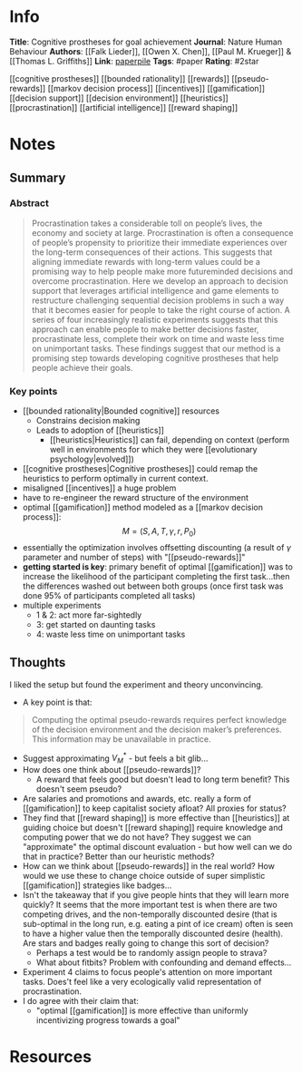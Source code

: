 # Info
**Title**: Cognitive prostheses for goal achievement
**Journal**: Nature Human Behaviour
**Authors**: [[Falk Lieder]], [[Owen X. Chen]], [[Paul M. Krueger]] & [[Thomas L. Griffiths]] 
**Link**: [paperpile](chrome-extension://bomfdkbfpdhijjbeoicnfhjbdhncfhig/view.html?mp=HLPHudLn)
**Tags**: #paper
**Rating**: #2star

[[cognitive prostheses]]
[[bounded rationality]]
[[rewards]]
[[pseudo-rewards]]
[[markov decision process]]
[[incentives]]
[[gamification]]
[[decision support]]
[[decision environment]]
[[heuristics]]
[[procrastination]]
[[artificial intelligence]]
[[reward shaping]]


# Notes
## Summary
### Abstract
>Procrastination takes a considerable toll on people’s lives, the economy and society at large. Procrastination is often a consequence of people’s propensity to prioritize their immediate experiences over the long-term consequences of their actions. This suggests that aligning immediate rewards with long-term values could be a promising way to help people make more futureminded decisions and overcome procrastination. Here we develop an approach to decision support that leverages artificial intelligence and game elements to restructure challenging sequential decision problems in such a way that it becomes easier for people to take the right course of action. A series of four increasingly realistic experiments suggests that this approach can enable people to make better decisions faster, procrastinate less, complete their work on time and waste less time on unimportant tasks. These findings suggest that our method is a promising step towards developing cognitive prostheses that help people achieve their goals.

### Key points
- [[bounded rationality|Bounded cognitive]] resources
	- Constrains decision making
	- Leads to adoption of [[heuristics]]
		- [[heuristics|Heuristics]] can fail, depending on context (perform well in environments for which they were [[evolutionary psychology|evolved]])
- [[cognitive prostheses|Cognitive prostheses]] could remap the heuristics to perform optimally in current context.
- misaligned [[incentives]] a huge problem
- have to re-engineer the reward structure of the environment
- optimal [[gamification]] method modeled as a [[markov decision process]]:
$$M = (S,A,T,\gamma,r,P_0)$$
- essentially the optimization involves offsetting discounting (a result of $\gamma$ parameter and number of steps) with "[[pseudo-rewards]]" 
- **getting started is key**: primary benefit of optimal [[gamification]] was to increase the likelihood of the participant completing the first task...then the differences washed out between both groups (once first task was done 95% of participants completed all tasks)
- multiple experiments
	- 1 & 2: act more far-sightedly
	- 3: get started on daunting tasks
	- 4: waste less time on unimportant tasks


## Thoughts
I liked the setup but found the experiment and theory unconvincing.

- A key point is that:
> Computing the optimal pseudo-rewards requires perfect knowledge of the decision environment and the decision maker’s preferences. This information may be unavailable in practice.

- Suggest approximating $V^*_M$ - but feels a bit glib...
- How does one think about [[pseudo-rewards]]?
	- A reward that feels good but doesn't lead to long term benefit? This doesn't seem pseudo? 
- Are salaries and promotions and awards, etc. really a form of [[gamification]] to keep capitalist society afloat? All proxies for status?
- They find that [[reward shaping]] is more effective than [[heuristics]] at guiding choice but doesn't [[reward shaping]] require knowledge and computing power that we do not have? They suggest we can "approximate" the optimal discount evaluation - but how well can we do that in practice? Better than our heuristic methods?
- How can we think about [[pseudo-rewards]] in the real world? How would we use these to change choice outside of super simplistic [[gamification]] strategies like badges...
- Isn't the takeaway that if you give people hints that they will learn more quickly? It seems that the more important test is when there are two competing drives, and the non-temporally discounted desire (that is sub-optimal in the long run, e.g. eating a pint of ice cream) often is seen to have a higher value then the temporally discounted desire (health). Are stars and badges really going to change this sort of decision?
	- Perhaps a test would be to randomly assign people to strava?
	- What about fitbits? Problem with confounding and demand effects...
- Experiment 4 claims to focus people's attention on more important tasks. Does't feel like a very ecologically valid representation of procrastination.
- I do agree with their claim that:
	- "optimal [[gamification]] is more effective than uniformly incentivizing progress towards a goal"


# Resources
